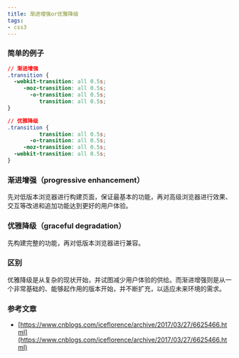 ```yaml
---
title: 渐进增强or优雅降级
tags:
- css3
---
```


### 简单的例子
```css
// 渐进增强
.transition {
  -webkit-transition: all 0.5s;
     -moz-transition: all 0.5s;
       -o-transition: all 0.5s;
          transition: all 0.5s;
}

// 优雅降级
.transition {
          transition: all 0.5s;
       -o-transition: all 0.5s;
     -moz-transition: all 0.5s;
  -webkit-transition: all 0.5s;
}
```
<!-- more -->

### 渐进增强（progressive enhancement）
先对低版本浏览器进行构建页面，保证最基本的功能，再对高级浏览器进行效果、交互等改进和追加功能达到更好的用户体验。

### 优雅降级（graceful degradation）
先构建完整的功能，再对低版本浏览器进行兼容。

### 区别
优雅降级是从复杂的现状开始，并试图减少用户体验的供给。而渐进增强则是从一个非常基础的、能够起作用的版本开始，并不断扩充，以适应未来环境的需求。

### 参考文章
* [https://www.cnblogs.com/iceflorence/archive/2017/03/27/6625466.html](https://www.cnblogs.com/iceflorence/archive/2017/03/27/6625466.html)
